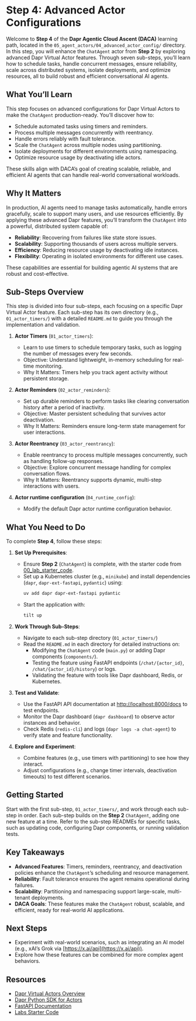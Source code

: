 # Step 4: Advanced Actor Configurations

Welcome to **Step 4** of the **Dapr Agentic Cloud Ascent (DACA)** learning path, located in the `05_agent_actors/04_advanced_actor_config/` directory. In this step, you will enhance the `ChatAgent` actor from **Step 2** by exploring advanced Dapr Virtual Actor features. Through seven sub-steps, you’ll learn how to schedule tasks, handle concurrent messages, ensure reliability, scale across distributed systems, isolate deployments, and optimize resources, all to build robust and efficient conversational AI agents.

## What You’ll Learn

This step focuses on advanced configurations for Dapr Virtual Actors to make the `ChatAgent` production-ready. You’ll discover how to:
- Schedule automated tasks using timers and reminders.
- Process multiple messages concurrently with reentrancy.
- Handle errors reliably with fault tolerance.
- Scale the `ChatAgent` across multiple nodes using partitioning.
- Isolate deployments for different environments using namespacing.
- Optimize resource usage by deactivating idle actors.

These skills align with DACA’s goal of creating scalable, reliable, and efficient AI agents that can handle real-world conversational workloads.

## Why It Matters

In production, AI agents need to manage tasks automatically, handle errors gracefully, scale to support many users, and use resources efficiently. By applying these advanced Dapr features, you’ll transform the `ChatAgent` into a powerful, distributed system capable of:
- **Reliability**: Recovering from failures like state store issues.
- **Scalability**: Supporting thousands of users across multiple servers.
- **Efficiency**: Reducing resource usage by deactivating idle instances.
- **Flexibility**: Operating in isolated environments for different use cases.

These capabilities are essential for building agentic AI systems that are robust and cost-effective.

## Sub-Steps Overview

This step is divided into four sub-steps, each focusing on a specific Dapr Virtual Actor feature. Each sub-step has its own directory (e.g., `01_actor_timers/`) with a detailed `README.md` to guide you through the implementation and validation.

1. **Actor Timers** (`01_actor_timers`):
   - Learn to use timers to schedule temporary tasks, such as logging the number of messages every few seconds.
   - Objective: Understand lightweight, in-memory scheduling for real-time monitoring.
   - Why It Matters: Timers help you track agent activity without persistent storage.

2. **Actor Reminders** (`02_actor_reminders`):
   - Set up durable reminders to perform tasks like clearing conversation history after a period of inactivity.
   - Objective: Master persistent scheduling that survives actor deactivation.
   - Why It Matters: Reminders ensure long-term state management for user interactions.

3. **Actor Reentrancy** (`03_actor_reentrancy`):
   - Enable reentrancy to process multiple messages concurrently, such as handling follow-up responses.
   - Objective: Explore concurrent message handling for complex conversation flows.
   - Why It Matters: Reentrancy supports dynamic, multi-step interactions with users.

4. **Actor runtime configuration** (`04_runtime_config`):
   - Modify the default Dapr actor runtime configuration behavior.

## What You Need to Do

To complete **Step 4**, follow these steps:

1. **Set Up Prerequisites**:
   - Ensure **Step 2** (`ChatAgent`) is complete, with the starter code from [00_lab_starter_code](https://github.com/panaversity/learn-agentic-ai/tree/main/05_daca_agent_native_dev/05_agent_actors/00_lab_starter_code).
   - Set up a Kubernetes cluster (e.g., `minikube`) and install dependencies (`dapr`, `dapr-ext-fastapi`, `pydantic`) using:
     ```bash
     uv add dapr dapr-ext-fastapi pydantic
     ```
   - Start the application with:
     ```bash
     tilt up
     ```

2. **Work Through Sub-Steps**:
   - Navigate to each sub-step directory (`01_actor_timers/`)
   - Read the `README.md` in each directory for detailed instructions on:
     - Modifying the `ChatAgent` code (`main.py`) or adding Dapr components (`components/`).
     - Testing the feature using FastAPI endpoints (`/chat/{actor_id}`, `/chat/{actor_id}/history`) or logs.
     - Validating the feature with tools like Dapr dashboard, Redis, or Kubernetes.

3. **Test and Validate**:
   - Use the FastAPI API documentation at [http://localhost:8000/docs](http://localhost:8000/docs) to test endpoints.
   - Monitor the Dapr dashboard (`dapr dashboard`) to observe actor instances and behavior.
   - Check Redis (`redis-cli`) and logs (`dapr logs -a chat-agent`) to verify state and feature functionality.

4. **Explore and Experiment**:
   - Combine features (e.g., use timers with partitioning) to see how they interact.
   - Adjust configurations (e.g., change timer intervals, deactivation timeouts) to test different scenarios.

## Getting Started

Start with the first sub-step, `01_actor_timers/`, and work through each sub-step in order. Each sub-step builds on the **Step 2** `ChatAgent`, adding one new feature at a time. Refer to the sub-step READMEs for specific tasks, such as updating code, configuring Dapr components, or running validation tests.

## Key Takeaways
- **Advanced Features**: Timers, reminders, reentrancy, and deactivation policies enhance the `ChatAgent`’s scheduling and resource management.
- **Reliability**: Fault tolerance ensures the agent remains operational during failures.
- **Scalability**: Partitioning and namespacing support large-scale, multi-tenant deployments.
- **DACA Goals**: These features make the `ChatAgent` robust, scalable, and efficient, ready for real-world AI applications.

## Next Steps
- Experiment with real-world scenarios, such as integrating an AI model (e.g., xAI’s Grok via [https://x.ai/api](https://x.ai/api)).
- Explore how these features can be combined for more complex agent behaviors.

## Resources
- [Dapr Virtual Actors Overview](https://docs.dapr.io/developing-applications/building-blocks/actors/actors-overview/)
- [Dapr Python SDK for Actors](https://docs.dapr.io/developing-applications/sdks/python/python-actor/)
- [FastAPI Documentation](https://fastapi.tiangolo.com/)
- [Labs Starter Code](https://github.com/panaversity/learn-agentic-ai/tree/main/05_daca_agent_native_dev/05_agent_actors/00_lab_starter_code)
